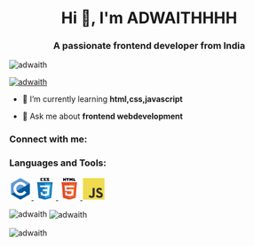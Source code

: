 <h1 align="center">Hi 👋, I'm ADWAITHHHH</h1>
<h3 align="center">A passionate frontend developer from India</h3>

<p align="left"> <img src="https://komarev.com/ghpvc/?username=adwaith&label=Profile%20views&color=0e75b6&style=flat" alt="adwaith" /> </p>

<p align="left"> <a href="https://github.com/ryo-ma/github-profile-trophy"><img src="https://github-profile-trophy.vercel.app/?username=adwaith" alt="adwaith" /></a> </p>

- 🌱 I’m currently learning **html,css,javascript**

- 💬 Ask me about **frontend webdevelopment**

<h3 align="left">Connect with me:</h3>
<p align="left">
</p>

<h3 align="left">Languages and Tools:</h3>
<p align="left"> <a href="https://www.cprogramming.com/" target="_blank" rel="noreferrer"> <img src="https://raw.githubusercontent.com/devicons/devicon/master/icons/c/c-original.svg" alt="c" width="40" height="40"/> </a> <a href="https://www.w3schools.com/css/" target="_blank" rel="noreferrer"> <img src="https://raw.githubusercontent.com/devicons/devicon/master/icons/css3/css3-original-wordmark.svg" alt="css3" width="40" height="40"/> </a> <a href="https://www.w3.org/html/" target="_blank" rel="noreferrer"> <img src="https://raw.githubusercontent.com/devicons/devicon/master/icons/html5/html5-original-wordmark.svg" alt="html5" width="40" height="40"/> </a> <a href="https://developer.mozilla.org/en-US/docs/Web/JavaScript" target="_blank" rel="noreferrer"> <img src="https://raw.githubusercontent.com/devicons/devicon/master/icons/javascript/javascript-original.svg" alt="javascript" width="40" height="40"/> </a> </p>

<p><img align="left" src="https://github-readme-stats.vercel.app/api/top-langs?username=adwaith&show_icons=true&locale=en&layout=compact" alt="adwaith" /></p>

<p>&nbsp;<img align="center" src="https://github-readme-stats.vercel.app/api?username=adwaith&show_icons=true&locale=en" alt="adwaith" /></p>

<p><img align="center" src="https://github-readme-streak-stats.herokuapp.com/?user=adwaith&" alt="adwaith" /></p>
